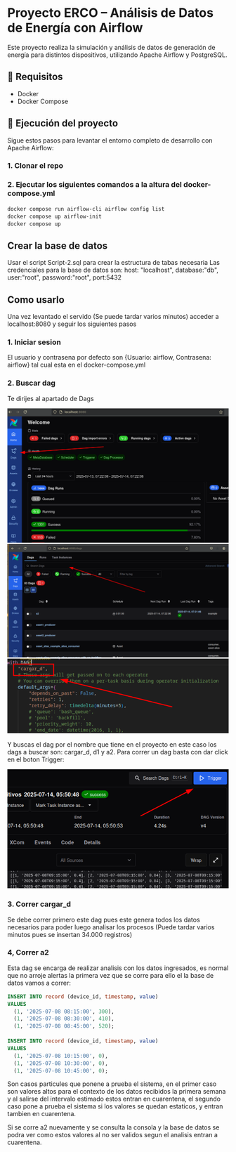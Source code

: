 # Proyecto ERCO – Análisis de Datos de Energía con Airflow

Este proyecto realiza la simulación y análisis de datos de generación de energía para distintos dispositivos, utilizando Apache Airflow y PostgreSQL.

## 🔧 Requisitos

- Docker
- Docker Compose

## 🚀 Ejecución del proyecto

Sigue estos pasos para levantar el entorno completo de desarrollo con Apache Airflow:

### 1. Clonar el repo
### 2. Ejecutar los siguientes comandos a la altura del docker-compose.yml

```bash
docker compose run airflow-cli airflow config list
docker compose up airflow-init
docker compose up
```

## Crear la base de datos
Usar el script Script-2.sql para crear la estructura de tabas necesaria
Las credenciales para la base de datos son: host: "localhost", database:"db", user:"root", password:"root", port:5432

## Como usarlo
Una vez levantado el servido (Se puede tardar varios minutos) acceder a localhost:8080 y seguir los siguientes pasos

### 1. Iniciar sesion
El usuario y contrasena por defecto son {Usuario: airflow, Contrasena: airflow} tal cual esta en el docker-compose.yml

### 2. Buscar dag
Te dirijes al apartado de Dags

<img src="https://github.com/juanRiveraAlvarez/Prueba-Erco/blob/main/2.png">
<img src="https://github.com/juanRiveraAlvarez/Prueba-Erco/blob/main/1.png">
<img src="https://github.com/juanRiveraAlvarez/Prueba-Erco/blob/main/3.png">

Y buscas el dag por el nombre que tiene en el proyecto en este caso los dags a buscar son: cargar_d, d1 y a2.
Para correr un dag basta con dar click en el boton Trigger:

<img src="https://github.com/juanRiveraAlvarez/Prueba-Erco/blob/main/4.png">


### 3. Correr cargar_d
Se debe correr primero este dag pues este genera todos los datos necesarios para poder luego analisar los procesos (Puede tardar varios minutos pues se insertan 34.000 registros)

### 4, Correr a2
Esta dag se encarga de realizar analisis con los datos ingresados, es normal que no arroje alertas la primera vez que se corre para ello el la base de datos vamos a correr:

```sql
INSERT INTO record (device_id, timestamp, value)
VALUES 
  (1, '2025-07-08 08:15:00', 300),
  (1, '2025-07-08 08:30:00', 410),
  (1, '2025-07-08 08:45:00', 520);

INSERT INTO record (device_id, timestamp, value)
VALUES 
  (1, '2025-07-08 10:15:00', 0),
  (1, '2025-07-08 10:30:00', 0),
  (1, '2025-07-08 10:45:00', 0);
```
Son casos particules que ponene a prueba el sistema, en el primer caso son valores altos para el contexto de los datos recibidos la primera semana y al salirse del intervalo estimado estos entran en cuarentena, el segundo caso pone a prueba el sistema si los valores se quedan estaticos, y entran tambien en cuarentena.

Si se corre a2 nuevamente y se consulta la consola y la base de datos se podra ver como estos valores al no ser validos segun el analisis entran a cuarentena.

